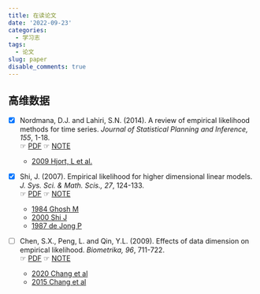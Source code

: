 ```yaml
---
title: 在读论文
date: '2022-09-23'
categories:
  - 学习志
tags:
  - 论文
slug: paper
disable_comments: true
---
```




## 高维数据
- [X] Nordmana, D.J. and Lahiri, S.N. (2014). A review of empirical likelihood methods for time series. _Journal of Statistical Planning and Inference, 155_, 1-18.   
☞ [PDF](/resources/HighDimen/1.pdf) ☞ [NOTE](/resources/HighDimen/1-note.pdf)

   - [2009 Hjort, L et al.](/resources/HighDimen/1-1.pdf)

- [X] Shi, J. (2007). Empirical likelihood for higher dimensional linear models. _J. Sys. Sci. & Math. Scis., 27_, 124-133.   
☞ [PDF](/resources/HighDimen/2.pdf) ☞ [NOTE](/resources/HighDimen/2-note.pdf)
   - [1984 Ghosh M](/resources/HighDimen/2-1.pdf)
   - [2000 Shi J](/resources/HighDimen/2-2.pdf)
   - [1987 de Jong P](/resources/HighDimen/2-3.pdf)

- [ ] Chen, S.X., Peng, L. and Qin, Y.L. (2009). Effects of data dimension on empirical likelihood. _Biometrika, 96_, 711-722.   
☞ [PDF](/resources/HighDimen/3.pdf) ☞ [NOTE](/resources/HighDimen/3-note.pdf)
   - [2020 Chang et al](/resources/HighDimen/3-1.pdf)
   - [2015 Chang et al](/resources/HighDimen/3-2.pdf)

